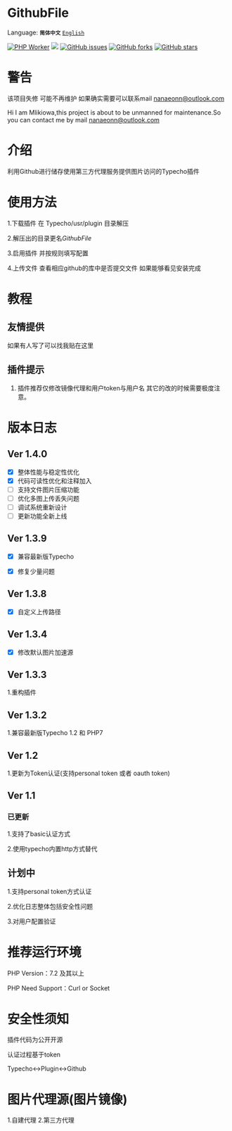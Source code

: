 # GithubFile

Language: 
**`简体中文`** 
[`English`](https://github.com/Mlikiowa/GithubFile/blob/main/ReadmeEn.md)

[![PHP Worker](https://github.com/MliKiowa/GithubFile/actions/workflows/php.yml/badge.svg?style=flat-square)](https://github.com/MliKiowa/GithubFile/actions/workflows/php.yml)
[![](https://img.shields.io/github/license/MliKiowa/GithubFile?style=flat-square)](https://github.com/MliKiowa/GithubFile/blob/master/LICENSE)
[![GitHub issues](https://img.shields.io/github/issues/MliKiowa/GithubFile?style=flat-square)](https://github.com/MliKiowa/GithubFile/issues)
[![GitHub forks](https://img.shields.io/github/forks/MliKiowa/GithubFile?style=flat-square)](https://github.com/MliKiowa/GithubFile/network)
[![GitHub stars](https://img.shields.io/github/stars/MliKiowa/GithubFile?style=flat-square)](https://github.com/MliKiowa/GithubFile/stargazers)
# 警告
该项目失修 可能不再维护 如果确实需要可以联系mail <nanaeonn@outlook.com>

Hi I am Mlikiowa,this project is about to be unmanned for maintenance.So you can contact me by mail <nanaeonn@outlook.com>
# 介绍
利用Github进行储存使用第三方代理服务提供图片访问的Typecho插件

# 使用方法
1.下载插件 在 Typecho/usr/plugin 目录解压

2.解压出的目录更名*GithubFile*

3.启用插件 并按规则填写配置

4.上传文件 查看相应github的库中是否提交文件 如果能够看见安装完成
# 教程
## 友情提供
如果有人写了可以找我贴在这里
## 插件提示
1. 插件推荐仅修改镜像代理和用户token与用户名 其它的改的时候需要极度注意。
# 版本日志
## Ver 1.4.0
- [x] 整体性能与稳定性优化
- [x] 代码可读性优化和注释加入
- [ ] 支持文件图片压缩功能
- [ ] 优化多图上传丢失问题
- [ ] 调试系统重新设计
- [ ] 更新功能全新上线
## Ver 1.3.9
- [x] 兼容最新版Typecho

- [x] 修复少量问题
## Ver 1.3.8
- [x] 自定义上传路径
## Ver 1.3.4
- [x] 修改默认图片加速源
## Ver 1.3.3
1.重构插件
## Ver 1.3.2
1.兼容最新版Typecho 1.2 和 PHP7
## Ver 1.2

1.更新为Token认证(支持personal token 或者 oauth token)
## Ver 1.1
### 已更新
1.支持了basic认证方式

2.使用typecho内置http方式替代

## 计划中
1.支持personal token方式认证

2.优化日志整体包括安全性问题

3.对用户配置验证

# 推荐运行环境
PHP Version：7.2 及其以上

PHP Need Support：Curl or Socket

# 安全性须知
插件代码为公开开源

认证过程基于token

Typecho<->Plugin<->Github

# 图片代理源(图片镜像)
1.自建代理
2.第三方代理
